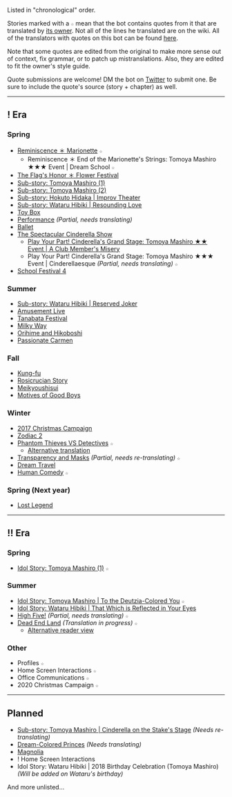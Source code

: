 Listed in "chronological" order.

Stories marked with a `☆` mean that the bot contains quotes from it that are translated by [its owner](https://twitter.com/riamuyumemi). Not all of the lines he translated are on the wiki. All of the translators with quotes on this bot can be found [here](translators.md).

Note that some quotes are edited from the original to make more sense out of context, fix grammar, or to patch up mistranslations. Also, they are edited to fit the owner's style guide.

Quote submissions are welcome! DM the bot on [Twitter](https://twitter.com/messages/compose?recipient_id=1281322573049954305) to submit one. Be sure to include the quote's source (story + chapter) as well.

---

## ! Era

### Spring

- [Reminiscence ＊ Marionette](https://ensemble-stars.fandom.com/wiki/Reminiscence_%EF%BC%8A_Marionette) `☆`
  - Reminiscence ＊ End of the Marionette's Strings: Tomoya Mashiro ★★★ Event | Dream School `☆`
- [The Flag's Honor ＊ Flower Festival](https://ensemble-stars.fandom.com/wiki/The_Flag%27s_Honor_%EF%BC%8A_Flower_Festival)
- [Sub-story: Tomoya Mashiro (1)](https://ensemble-stars.fandom.com/wiki/Tomoya_Mashiro/Sub_Story/Part_1)
- [Sub-story: Tomoya Mashiro (2)](https://ensemble-stars.fandom.com/wiki/Tomoya_Mashiro/Sub_Story/Part_2)
- [Sub-story: Hokuto Hidaka | Improv Theater](https://ensemble-stars.fandom.com/wiki/Hokuto_Hidaka/Sub_Story/Improv_Theater)
- [Sub-story: Wataru Hibiki | Resounding Love](https://ensemble-stars.fandom.com/wiki/Wataru_Hibiki/Sub_Story/Resounding_Love)
- [Toy Box](https://ensemble-stars.fandom.com/wiki/Toy_Box)
- [Performance](https://ensemble-stars.fandom.com/wiki/Performance) *(Partial, needs translating)*
- [Ballet](https://ensemble-stars.fandom.com/wiki/Ballet)
- [The Spectacular Cinderella Show](https://ensemble-stars.fandom.com/wiki/Keep_in_Character!_The_Spectacular_Cinderella_Show)
  - [Play Your Part! Cinderella's Grand Stage: Tomoya Mashiro ★★ Event | A Club Member's Misery](https://twitter.com/yuki_rurikawa/status/883732152176656384)
  - Play Your Part! Cinderella's Grand Stage: Tomoya Mashiro ★★★ Event | Cinderellaesque *(Partial, needs translating)* `☆`
- [School Festival 4](https://ensemble-stars.fandom.com/wiki/School_Festival_4)

### Summer

- [Sub-story: Wataru Hibiki | Reserved Joker](https://ensemble-stars.fandom.com/wiki/Wataru_Hibiki/Sub_Story/Reversed_Joker)
- [Amusement Live](https://ensemble-stars.fandom.com/wiki/Amusement_Live)
- [Tanabata Festival](https://ensemble-stars.fandom.com/wiki/Tanabata_Festival)
- [Milky Way](https://ensemble-stars.fandom.com/wiki/Milky_Way)
- [Orihime and Hikoboshi](https://ensemble-stars.fandom.com/wiki/Orihime_and_Hikoboshi)
- [Passionate Carmen](https://ensemble-stars.fandom.com/wiki/Passionate_Carmen)

### Fall

- [Kung-fu](https://ensemble-stars.fandom.com/wiki/Kung_Fu)
- [Rosicrucian Story](https://ensemble-stars.fandom.com/wiki/Rosicrucian_Story)
- [Meikyoushisui](https://ensemble-stars.fandom.com/wiki/Meikyoushisui)
- [Motives of Good Boys](https://ensemble-stars.fandom.com/wiki/Motives_of_Good_Boys)

### Winter

- [2017 Christmas Campaign](https://ensemble-stars.fandom.com/wiki/2017_Christmas_Campaign)
- [Zodiac 2](https://ensemble-stars.fandom.com/wiki/Zodiac_2)
- [Phantom Thieves VS Detectives](https://ensemble-stars.fandom.com/wiki/Phantom_Thieves_VS_Detectives) `☆`
  - [Alternative translation](https://minashirosoushi.tumblr.com/tagged/enstars-tl)
- [Transparency and Masks](https://ensemble-stars.fandom.com/wiki/Transparency_and_Masks) *(Partial, needs re-translating)* `☆`
- [Dream Travel](https://ensemble-stars.fandom.com/wiki/Dream_Travel)
- [Human Comedy](https://ensemble-stars.fandom.com/wiki/Human_Comedy) `☆`

### Spring (Next year)

- [Lost Legend](https://ensemble-stars.fandom.com/wiki/Lost_Legend_(Story))

---

## !! Era

### Spring

- [Idol Story: Tomoya Mashiro (1)](https://ensemble-stars.fandom.com/wiki/Tomoya_Mashiro/Idol_Story/Part_1) `☆`

### Summer

- [Idol Story: Tomoya Mashiro | To the Deutzia-Colored You](https://watatomo.github.io/tl/post/idol_story/tomoya/to_the_deutzia-colored_you/) `☆`
- [Idol Story: Wataru Hibiki | That Which is Reflected in Your Eyes](https://ensemble-stars.fandom.com/wiki/Wataru_Hibiki/Idol_Story/That_Which_is_Reflected_in_Your_Eyes_1)
- [High Five!](https://ensemble-stars.fandom.com/wiki/High_Five!) *(Partial, needs translating)* `☆`
- [Dead End Land](https://ensemble-stars.fandom.com/wiki/Dead_End_Land) *(Translation in progress)* `☆`
  - [Alternative reader view](https://watatomo.github.io/tl/post/dead_end_land/)

### Other

- Profiles `☆`
- Home Screen Interactions `☆`
- Office Communications `☆`
- 2020 Christmas Campaign `☆`

---

## Planned

- [Sub-story: Tomoya Mashiro | Cinderella on the Stake's Stage](https://nebulancer.dreamwidth.org/13916.html) *(Needs re-translating)*
- [Dream-Colored Princes](https://ensemble-stars.fandom.com/wiki/Dream-Colored_Princes) *(Needs translating)*
- [Magnolia](https://ensemble-stars.fandom.com/wiki/Magnolia)
- ! Home Screen Interactions
- Idol Story: Wataru Hibiki | 2018 Birthday Celebration (Tomoya Mashiro) *(Will be added on Wataru's birthday)*

And more unlisted...
